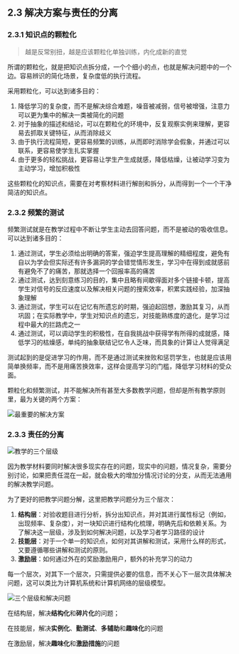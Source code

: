## 2.3 解决方案与责任的分离

### 2.3.1 知识点的颗粒化

> 越是反常别扭，越是应该颗粒化单独训练，内化成新的直觉

所谓的颗粒化，就是把知识点拆分成，一个个细小的点，也就是解决问题中的一个边。容易辨识的简化场景，复杂度低的执行流程。

采用颗粒化，可以达到诸多目的：

1. 降低学习的复杂度，而不是解决综合难题，噪音被减弱，信号被增强，注意力可以更为集中的解决一类被简化的问题
1. 对于抽象的描述和结论，可以在颗粒化的环境中，反复观察实例来理解，更容易去抓取关键特征，从而消除歧义
1. 由于执行流程简短，更容易频繁的训练，从而即时消除学会假象，并通过可以联系，更容易使学生扎实掌握
1. 由于更多的轻松挑战，更容易让学生产生成就感，降低枯燥，让被动学习变为主动学习，增加积极性

这些颗粒化的知识点，需要在对考察材料进行解剖和拆分，从而得到一个一个干净简洁的知识点。

### 2.3.2 频繁的测试

频繁测试就是在教学过程中不断让学生主动去回答问题，而不是被动的吸收信息。可以达到诸多目的：

1. 通过测试，学生必须给出明确的答案，强迫学生提高理解的精细程度，避免有自以为学会但实际还有许多漏洞的学会错觉情形发生，学习中在得到成就感前有避免不了的痛苦，那就选择一个回报率高的痛苦
1. 通过测试，达到刻意练习的目的，集中且略有间歇得面对多个链接卡顿，提高学生对信号的反应速度以及解决相关问题的搜索效率，积累实践经验，加深抽象理解
1. 通过测试，学生可以在记忆有所遗忘的时期，强迫起回想，激励其复习，从而巩固；在实际教学中，学生对知识点的遗忘，对技能熟练度的退化，是学习过程中最大的拦路虎之一
1. 通过测试，可以调动学生的积极性，在自我挑战中获得学有所得的成就感，降低学习的枯燥感，单纯的抽象联结记忆令人乏味，而具象的计算让人觉得满足

测试起到的是促进学习的作用，而不是通过测试来挫败和惩罚学生，也就是应该用简单换频率，而不是用痛苦换效率，这样会提高学习的门槛，降低学习材料的受众面。

颗粒化和频繁测试，并不能解决所有甚至大多数教学问题，但却是所有教学原则里，最为关键的两个方案：

![最重要的解决方案](../img/solution.svg)

### 2.3.3 责任的分离

![教学的三个层级](../img/layers.svg)

因为教学材料要同时解决很多现实存在的问题，现实中的问题，情况复杂，需要分别讨论，如果把责任混在一起，就会极大的增加分情况讨论的分支，从而无法通用的解决教学问题。

为了更好的把教学问题分解，这里把教学问题分为三个层次：

1. **结构层**：对验收题目进行分析，拆分出知识点，并对其进行属性标记（例如，出现频率、复杂度），对一块知识进行结构化梳理，明确先后和依赖关系。为了解决这一层级，涉及到如何解决问题，以及学习者学习路径的设计
1. **技能层**：对于一个单一的知识点，如何对其讲解和测试，采用什么样的形式，又要遵循哪些讲解和测试的原则。
1. **激励层**：如何通过外在的奖励激励用户，额外的补充学习的动力

每一个层次，对其下一个层次，只需提供必要的信息，而不关心下一层次具体解决问题，这可以类比为计算机系统和计算机网络的层级模型。

![三个层级和解决问题](../img/relation.svg)

在结构层，解决**结构化**和**碎片化**的问题；

在技能层，解决**实例化**、**勤测试**、**多辅助**和**趣味化**的问题

在激励层，解决**趣味化**和**激励措施**的问题